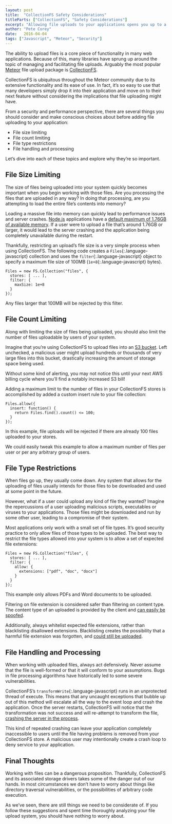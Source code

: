 ```yaml
---
layout: post
title:  "CollectionFS Safety Considerations"
titleParts: ["CollectionFS", "Safety Considerations"]
excerpt: "Allowing file uploads to your applications opens you up to a world of potential vulnerabilities. Make sure you're protected."
author: "Pete Corey"
date:   2016-04-04
tags: ["Javascript", "Meteor", "Security"]
---
```


The ability to upload files is a core piece of functionality in many web applications. Because of this, many libraries have sprung up around the topic of managing and facilitating file uploads. Arguably the most popular [Meteor](https://www.meteor.com/) file upload package is [CollectionFS](https://github.com/CollectionFS/Meteor-CollectionFS).

CollectionFS is ubiquitous throughout the Meteor community due to its extensive functionality and its ease of use. In fact, it’s so easy to use that many developers simply drop it into their application and move on to their next feature without considering the implications that file uploading might have.

From a security and performance perspective, there are several things you should consider and make conscious choices about before adding file uploading to your application:

- File size limiting
- File count limiting
- File type restrictions
- File handling and processing

Let’s dive into each of these topics and explore why they’re so important.

## File Size Limiting
The size of files being uploaded into your system quickly becomes important when you begin working with those files. Are you processing the files that are uploaded in any way? In doing that processing, are you attempting to load the entire file’s contents into memory?

Loading a massive file into memory can quickly lead to performance issues and server crashes. [Node.js](https://nodejs.org/en/) applications have a [default maximum of 1.76GB  of available memory](http://prestonparry.com/articles/IncreaseNodeJSMemorySize/). If a user were to upload a file that’s around 1.76GB or larger, it would lead to the server crashing and the application being completely unavailable during the restart.

Thankfully, restricting an upload’s file size is a very simple process when using CollectionFS. The following code creates a `Files`{:.language-javascript} collection and uses the `filter`{:.language-javascript} object to specify a maximum file size of 100MB (`1e+8`{:.language-javascript} bytes).

<pre class="language-javascript"><code class="language-javascript">Files = new FS.Collection("files", {
  stores: [ ... ],
  filter: {
    maxSize: 1e+8
  }
});
</code></pre>

Any files larger that 100MB will be rejected by this filter.

## File Count Limiting
Along with limiting the size of files being uploaded, you should also limit the number of files uploadable by users of your system.

Imagine that you’re using CollectionFS to upload files into an [S3 bucket](https://aws.amazon.com/s3/). Left unchecked, a malicious user might upload hundreds or thousands of very large files into this bucket, drastically increasing the amount of storage space being used.

Without some kind of alerting, you may not notice this until your next AWS billing cycle where you’ll find a notably increased S3 bill!

Adding a maximum limit to the number of files in your CollectionFS stores is accomplished by added a custom insert rule to your file collection:

<pre class="language-javascript"><code class="language-javascript">Files.allow({
  insert: function() {
    return Files.find().count() <= 100;
  }
});
</code></pre>

In this example, file uploads will be rejected if there are already 100 files uploaded to your stores.

We could easily tweak this example to allow a maximum number of files per user or per any arbitrary group of users.

## File Type Restrictions
When files go up, they usually come down. Any system that allows for the uploading of files usually intends for those files to be downloaded and used at some point in the future.

However, what if a user could upload any kind of file they wanted? Imagine the repercussions of a user uploading malicious scripts, executables or viruses to your applications. Those files might be downloaded and run by some other user, leading to a compromise of their system.

Most applications only work with a small set of file types. It’s  good security practice to only allow files of those types to be uploaded. The best way to restrict the file types allowed into your system is to allow a set of expected file extensions:

<pre class="language-javascript"><code class="language-javascript">Files = new FS.Collection("files", {
  stores: [ ... ],
  filter: {
    allow: {
      extensions: ["pdf", "doc", "docx"]
    }
  }
});
</code></pre>

This example only allows PDFs and Word documents to be uploaded.

Filtering on file extension is considered safer than filtering on content type. The content type of an uploaded is provided by the client and [can easily be spoofed](http://security.stackexchange.com/questions/35933/how-can-i-spoof-the-mimetype-of-a-file-upload).

Additionally, always whitelist expected file extensions, rather than blacklisting disallowed extensions. Blacklisting creates the possibility that a harmful file extension was forgotten, and [could still be uploaded](https://www.owasp.org/index.php/Unrestricted_File_Upload#Using_Black-List_for_Files.E2.80.99_Extensions). 

## File Handling and Processing
When working with uploaded files, always act defensively. Never assume that the file is well-formed or that it will conform to your assumptions. Bugs in file processing algorithms have historically led to some severe vulnerabilities.

CollectionFS’s `transformWrite`{:.language-javascript} runs in an unprotected thread of execute. This means that any uncaught exceptions that bubble up out of this method will escalate all the way to the event loop and crash the application. Once the server restarts, CollectionFS will notice that the transformation was not success and will re-attempt to transform the file, [crashing the server in the process](https://github.com/CollectionFS/Meteor-CollectionFS/issues/550).

This kind of repeated crashing can leave your application completely inaccessible to users until the file having problems is removed from your CollectionFS store. A malicious user may intentionally create a crash loop to deny service to your application.

## Final Thoughts
Working with files can be a dangerous proposition. Thankfully, CollectionFS and its associated storage drivers takes some of the danger out of our hands. In most circumstances we don’t have to worry about things like directory traversal vulnerabilities, or the possibilities of arbitrary code execution.

As we’ve seen, there are still things we need to be considerate of. If you follow these suggestions and spent time thoroughly analyzing your file upload system, you should have nothing to worry about.


